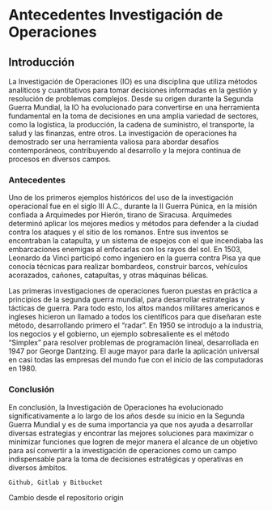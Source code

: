 # Antecedentes Investigación de Operaciones

## Introducción

La Investigación de Operaciones (IO) es una disciplina que utiliza métodos
analíticos y cuantitativos para tomar decisiones informadas en la gestión y
resolución de problemas complejos. Desde su origen durante la Segunda Guerra
Mundial, la IO ha evolucionado para convertirse en una herramienta fundamental en
la toma de decisiones en una amplia variedad de sectores, como la logística, la
producción, la cadena de suministro, el transporte, la salud y las finanzas, entre
otros.
La investigación de operaciones ha demostrado ser una herramienta valiosa para
abordar desafíos contemporáneos, contribuyendo al desarrollo y la mejora continua
de procesos en diversos campos.

### Antecedentes

Uno de los primeros ejemplos históricos del uso de la investigación operacional fue
en el siglo III A.C., durante la II Guerra Púnica, en la misión confiada a Arquímedes
por Hierón, tirano de Siracusa. Arquímedes determinó aplicar los mejores medios y
métodos para defender a la ciudad contra los ataques y el sitio de los romanos.
Entre sus inventos se encontraban la catapulta, y un sistema de espejos
con el que incendiaba las embarcaciones enemigas al enfocarlas con los rayos
del sol. En 1503, Leonardo da Vinci participó como ingeniero en la guerra contra
Pisa ya que conocía técnicas para realizar bombardeos, construir barcos,
vehículos acorazados, cañones, catapultas, y otras máquinas bélicas.

Las primeras investigaciones de operaciones fueron puestas en práctica a principios
de la segunda guerra mundial, para desarrollar estrategias y tácticas de guerra. Para
todo esto, los altos mandos militares americanos e ingleses hicieron un llamado a
todos los científicos para que diseñaran este método, desarrollando primero
el “radar”. En 1950 se introdujo a la industria, los negocios y el gobierno, un ejemplo
sobresaliente es el método “Simplex” para resolver problemas de programación
lineal, desarrollada en 1947 por George Dantzing. El auge mayor para darle la
aplicación universal en casi todas las empresas del mundo fue con el inicio de las
computadoras en 1980.


### Conclusión

En conclusión, la Investigación de Operaciones ha evolucionado significativamente
a lo largo de los años desde su inicio en la Segunda Guerra Mundial y es de suma
importancia ya que nos ayuda a desarrollar diversas estrategias y encontrar las
mejores soluciones para maximizar o minimizar funciones que logren de mejor
manera el alcance de un objetivo para así convertir a la investigación de
operaciones como un campo indispensable para la toma de decisiones estratégicas
y operativas en diversos ámbitos.

```
Github, Gitlab y Bitbucket
```

Cambio desde el repositorio origin
